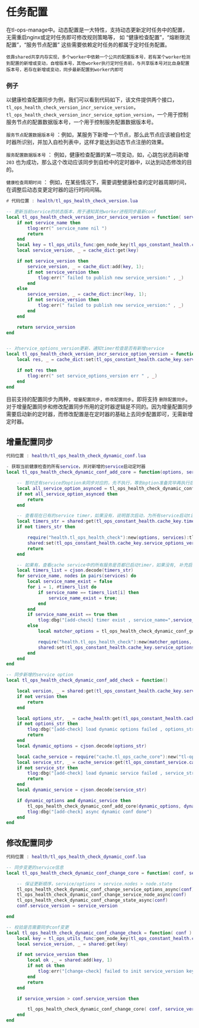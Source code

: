
# 任务配置

在tl-ops-manage中。动态配置是一大特性，支持动态更新定时任务中的配置，无需重启nginx或定时任务即可修改规则策略等， 如 “健康检查配置”，“熔断限流配置”，“服务节点配置” 这些需要依赖定时任务的都属于定时任务配置。

	依靠shared共享内存实现，多个worker中依赖一个公共的配置版本号，若有某个worker检测到配置的新增或变动，自增版本号，其他worker执行定时任务前，与共享版本号对比自身配置版本号，若存在新增或变动，同步最新配置到worker内即可


### 例子

以健康检查配置同步为例，我们可以看到代码如下，该文件提供两个接口， `tl_ops_health_check_version_incr_service_version`，`tl_ops_health_check_version_incr_service_option_version`，一个用于控制服务节点的配置数据版本号，一个用于控制服务配置数据版本号。

`服务节点配置数据版本号` ：例如，某服务下新增一个节点，那么此节点应该被自检定时器所识别，并加入自检列表中，这样才能达到动态节点注册的效果。

`服务配置数据版本号` ： 例如，健康检查配置的某一项变动，如，心跳包状态码新增 `203` 也为成功，那么这个改动应该同步到自检中的定时器中，以达到动态修改的目的。

`健康检查周期时间` ： 例如，在某些情况下，需要调整健康检查的定时器周期时间，在调整后动态变更定时器的运行时间间隔。


```lua
# 代码位置 : health/tl_ops_health_check_version.lua

-- 更新当前service的状态版本，用于通知其他worker进程同步最新conf
local tl_ops_health_check_version_incr_service_version = function( service_name )
    if not service_name then
        tlog:err(" service_name nil ")
        return
    end
    local key = tl_ops_utils_func:gen_node_key(tl_ops_constant_health.cache_key.service_version, service_name)
    local service_version, _ = cache_dict:get(key)

    if not service_version then
        service_version, _ = cache_dict:add(key, 1);
        if not service_version then 
            tlog:err(" failed to publish new service_version:" , _)
        end
    else 
        service_version, _ = cache_dict:incr(key, 1);
        if not service_version then 
            tlog:err(" failed to publish new service_version:" , _)
        end
    end

    return service_version
end


-- 对service_options_version更新，通知timer检查是否有新增service
local tl_ops_health_check_version_incr_service_option_version = function(  )
    local res, _ = cache_dict:set(tl_ops_constant_health.cache_key.service_options_version, true)

    if not res then
        tlog:err(" set service_options_version err " , _)
    end
end
```


目前支持的配置同步为两种，`增量配置同步`，`修改配置同步`。即将支持 `删除配置同步`。对于增量配置同步和修改配置同步所用的定时器逻辑是不同的。因为增量配置同步需要启动新的定时器，而修改配置是在定时器的基础上去同步配置即可，无需新增定时器。

## 增量配置同步

```lua
代码位置 : health/tl_ops_health_check_dynamic_conf.lua

- 获取当前健康检查的所有service，并对新增的service启动定时器
local tl_ops_health_check_dynamic_conf_add_core = function(options, services)

	-- 暂时还有service的option未同步对应的，先不执行，等到option准备完毕再执行后续逻辑
	local all_service_option_asynced = tl_ops_health_check_dynamic_conf_all_service_option_asynced(options, services)
	if not all_service_option_asynced then
		return
	end

	-- 查看现在已有的service timer，如果没有，说明首次启动，为所有service启动timer
	local timers_str = shared:get(tl_ops_constant_health.cache_key.timers)
	if not timers_str then

		require("health.tl_ops_health_check"):new(options, services):tl_ops_health_check_start();
		shared:set(tl_ops_constant_health.cache_key.service_options_version, nil)
		return
	end

	-- 如果有，查看cache service中的所有服务是否都已启动timer，如果没有, 补充启动相应service timer
	local timers_list = cjson.decode(timers_str)
	for service_name, nodes in pairs(services) do
		local service_name_exist = false
		for i = 1, #timers_list do
			if service_name == timers_list[i] then
				service_name_exist = true;
			end
		end
		if service_name_exist == true then
			tlog:dbg("[add-check] timer exist , service_name=",service_name)
		else
			local matcher_options = tl_ops_health_check_dynamic_conf_get_option( options, service_name)

			require("health.tl_ops_health_check"):new(matcher_options, services):tl_ops_health_check_start();
			shared:set(tl_ops_constant_health.cache_key.service_options_version, nil)
		end
	end
end

-- 同步新增的service option
local tl_ops_health_check_dynamic_conf_add_check = function()

	local version, _ = shared:get(tl_ops_constant_health.cache_key.service_options_version)
	if not version then
		return
	end

	local options_str, _ = cache_health:get(tl_ops_constant_health.cache_key.options_list)
	if not options_str then
		tlog:dbg("[add-check] load dynamic options failed , options_str=",options_str)
		return
	end
	local dynamic_options = cjson.decode(options_str)

	local cache_service = require("cache.tl_ops_cache_core"):new("tl-ops-service");
	local service_str, _ = cache_service:get(tl_ops_constant_service.cache_key.service_list)
	if not service_str then
		tlog:dbg("[add-check] load dynamic service failed , service_str=",service_str)
		return
	end
	local dynamic_service = cjson.decode(service_str)

	if dynamic_options and dynamic_service then
		tl_ops_health_check_dynamic_conf_add_core(dynamic_options, dynamic_service)
		tlog:dbg("[add-check] async dynamic conf done")
	end
end
```

## 修改配置同步

```lua
代码位置 : health/tl_ops_health_check_dynamic_conf.lua

-- 同步变更的service信息
local tl_ops_health_check_dynamic_conf_change_core = function( conf, service_version )

	-- 保证更新顺序，service/options > service.nodes > node.state 
    tl_ops_health_check_dynamic_conf_change_service_options_async(conf)
    tl_ops_health_check_dynamic_conf_change_service_node_async(conf)
    tl_ops_health_check_dynamic_conf_change_state_async(conf)
	conf.service_version = service_version

end

-- 校验是否需要同步conf变更
local tl_ops_health_check_dynamic_conf_change_check = function( conf )
	local key = tl_ops_utils_func:gen_node_key(tl_ops_constant_health.cache_key.service_version, conf.check_service_name)
	local service_version, _ = shared:get(key)

	if not service_version then
		local ok ,_ = shared:add(key, 1)
		if not ok then
			tlog:err("[change-check] failed to init service_version key, " , _)
		end
		return
	end

	if service_version > conf.service_version then

		tl_ops_health_check_dynamic_conf_change_core( conf, service_version )
    end
end

```
